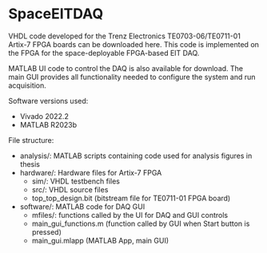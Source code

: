 # SpaceEITDAQ

VHDL code developed for the Trenz Electronics TE0703-06/TE0711-01 Artix-7 FPGA boards can be downloaded here. This code is implemented on the FPGA for the space-deployable FPGA-based EIT DAQ.

MATLAB UI code to control the DAQ is also available for download. The main GUI provides all functionality needed to configure the system and run acquisition.

Software versions used:
- Vivado 2022.2
- MATLAB R2023b



File structure:
- analysis/: MATLAB scripts containing code used for analysis figures in thesis
- hardware/: Hardware files for Artix-7 FPGA
    - sim/: VHDL testbench files
    - src/: VHDL source files
    - top_top_design.bit (bitstream file for TE0711-01 FPGA board)
- software/: MATLAB code for DAQ GUI
    - mfiles/: functions called by the UI for DAQ and GUI controls
    - main_gui_functions.m (function called by GUI when Start button is pressed)
    - main_gui.mlapp (MATLAB App, main GUI)
